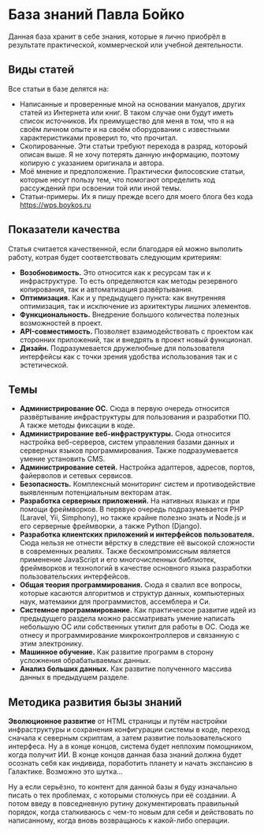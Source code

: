 # База знаний Павла Бойко

Данная база хранит в себе знания, которые я лично приобрёл в результате практической, коммерческой или учебной деятельности. 

## Виды статей

Все статьи в базе делятся на:
+ Написанные и проверенные мной на основании мануалов, других статей из Интернета или книг. В таком случае они будут иметь список источников. Их преимущество для меня в том, что я на своём личном опыте и на своём оборудовании с известными характеристиками проверил то, что прочитал.
+ Скопированные. Эти статьи требуют перехода в разряд, котороый описан выше. Я не хочу потерять данную информацию, поэтому копирую с указанием оригинала и автора.
+ Моё мнение и предположение. Практически филосовские статьи, которые несут пользу тем, что помогают определить ход рассуждений при освоении той или иной темы. 
+ Статьи-примеры. Их я пишу прежде всего для моего блога без кода https://wps.boykos.ru 

## Показатели качества

Статья считается качественной, если благодаря ей можно выполить работу, котрая будет соответствовать следующим критериям:

+ **Возобновимость.** Это относится как к ресурсам так и к инфраструктуре. То есть определяются как методы резервного копирования, так и автоматизация развёртывания.
+ **Оптимизация.** Как и у предыдущего пункта: как внутренняя оптимизация, так и исключение из архитектуры лишних элементов.
+ **Функциональность.** Внедрение большого количества полезных возможностей в проект.
+ **API-совместимость.** Позволяет взаимодействовать с проектом как сторонних приложений, так и внедрять в проект новый функционал.
+ **Дизайн.** Подразумевается дружелюбные для пользователя интерфейсы как с точки зрения удобства использования так и с эстетической.

## Темы
+ **Администрирование ОС.** Сюда в первую очередь относится развёртывание инфраструктуры для пользования и разработки ПО. А также методы фиксации  в коде. 
+ **Администрирование веб-инфраструктуры.** Сюда  относится настройка веб-серверов, систем управления базами данных и серверных языков программирования. Также подразумевается умение установить CMS.
+ **Администрирование сетей.** Настройка адаптеров, адресов, портов, файерволов и сетевых сервисов.
+ **Безопасность.** Комплексный мониторинг систем и противодействие выявленным потенциальным векторам атак.
+ **Разработка серверных приложений.** На нативных языках и при помощи фреймворков. В перввую очередь подразумевается PHP (Laravel, Yii, Simphony), но также крайне полезно знать и Node.js и его серверные фреймворки, а также Python (Django).
+ **Разработка клиентских приложений и интерфейсов пользователя.** Сюда нельзя не отнести вёрстку в следствие её высокой сложности в современных реалиях. Также бескомпромиссным является применение JavaScript и его многочисленных библиотек, фреймворков и технологий в качестве основного языка разработки пользовательских интерфейсов.
+ **Общая теория программирования.** Сюда я свалил все вопросы, которые касаются алгоритмов и структур данных, компьютерных наук, матемаики для программистов, ассемблера и Си. 
+ **Системное программирование.** Как практическое развитие идей из предыдущего раздела можно рассматривать умение написать небольшую ОС или собственных утилит для работы в ОС. Сюда же отнесу и программирование микроконтроллеров и связанную с этим электронику.
+ **Машинное обучение.** Как развитие программ в сторону усложнения обрабатываемых данных.
+ **Анализ больших данных.** Как развитие полученного массива данных в предыдущем разделе.

## Методика развития бызы знаний

**Эволюционное развитие** от HTML страницы и путём настройки инфраструктуры и сохранения конфигурации системы в коде, переход сначала к северным скриптам, а затем развитие пользовательского интерфеса. Ну а в конце концов, система будет неплохим помощником, когда получит ИИ. В конце концов данная база знаний должна будет осознать себя как индивида, поработить планету и начать экспансию в Галактике. Возможно это шутка...

Ну а если серьёзно, то контент для данной базы я буду изначально писать о тех проблемах, с которыми столкнусь при её создании. А потом введу в повседневную рутину документировать правильный порядок, когда сталкиваюсь с чем-то новым для себя и действовать по написанному, когда вновь возвращаюсь к какой-либо операции.